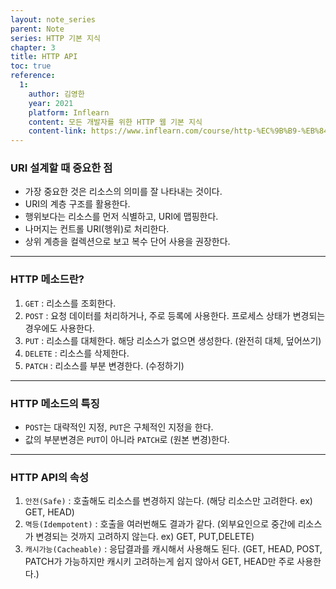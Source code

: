 ```yaml
---
layout: note_series
parent: Note
series: HTTP 기본 지식
chapter: 3
title: HTTP API
toc: true
reference:
  1:
    author: 김영한
    year: 2021
    platform: Inflearn
    content: 모든 개발자를 위한 HTTP 웹 기본 지식
    content-link: https://www.inflearn.com/course/http-%EC%9B%B9-%EB%84%A4%ED%8A%B8%EC%9B%8C%ED%81%AC
---
```

### URI 설계할 때 중요한 점

- 가장 중요한 것은 리소스의 의미를 잘 나타내는 것이다.
- URI의 계층 구조를 활용한다.
- 행위보다는 리소스를 먼저 식별하고, URI에 맵핑한다.
- 나머지는 컨트롤 URI(행위)로 처리한다.
- 상위 계층을 컬렉션으로 보고 복수 단어 사용을 권장한다.

---

### HTTP 메소드란?

1. `GET` : 리소스를 조회한다.
2. `POST` : 요청 데이터를 처리하거나, 주로 등록에 사용한다. 프로세스 상태가 변경되는 경우에도 사용한다.
3. `PUT` : 리소스를 대체한다. 해당 리소스가 없으면 생성한다. (완전히 대체, 덮어쓰기)
4. `DELETE` : 리소스를 삭제한다.
5. `PATCH` : 리소스를 부분 변경한다. (수정하기)

---

### HTTP 메소드의 특징

- `POST`는 대략적인 지정, `PUT`은 구체적인 지정을 한다.
- 값의 부분변경은 `PUT`이 아니라 `PATCH`로 (원본 변경)한다.

---

### HTTP API의 속성

1. `안전(Safe)` : 호출해도 리소스를 변경하지 않는다. (해당 리소스만 고려한다. ex) GET, HEAD)
2. `멱등(Idempotent)` : 호출을 여러번해도 결과가 같다. (외부요인으로 중간에 리소스가 변경되는 것까지 고려하지 않는다. ex) GET, PUT,DELETE)
3. `캐시가능(Cacheable)` : 응답결과를 캐시해서 사용해도 된다. (GET, HEAD, POST, PATCH가 가능하지만 캐시키 고려하는게 쉽지 않아서 GET, HEAD만 주로 사용한다.)
